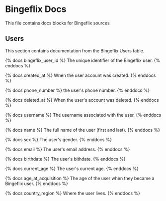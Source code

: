 # Bingeflix Docs
This file contains docs blocks for Bingeflix sources

## Users
This section contains documentation from the Bingeflix Users table.

{% docs bingeflix_user_id %}
The unique identifier of the Bingeflix user.
{% enddocs %}

{% docs created_at %}
When the user account was created.
{% enddocs %}

{% docs phone_number %}
the user's phone number.
{% enddocs %}

{% docs deleted_at %}
When the user's account was deleted.
{% enddocs %}

{% docs username %}
 The username associated with the user.
{% enddocs %}

{% docs name %}
The full name of the user (first and last).
{% enddocs %}

{% docs sex %}
 The user's gender.
{% enddocs %}

{% docs email %}
The user's email address.
{% enddocs %}

{% docs birthdate %}
The user's bithdate.
{% enddocs %}

{% docs current_age %}
The user's current age.
{% enddocs %}

{% docs age_at_acquisition %}
The age of the user when they became a Bingeflix user.
{% enddocs %}


{% docs country_region %}
Where the user lives.
{% enddocs %}
